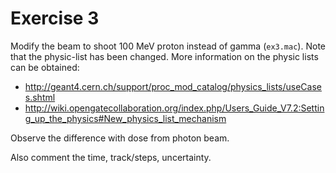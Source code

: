 # Exercise 3

Modify the beam to shoot 100 MeV proton instead of gamma (```ex3.mac```). Note that the physic-list has been changed. More information on the physic lists can be obtained:
 - http://geant4.cern.ch/support/proc_mod_catalog/physics_lists/useCases.shtml
 - http://wiki.opengatecollaboration.org/index.php/Users_Guide_V7.2:Setting_up_the_physics#New_physics_list_mechanism

Observe the difference with dose from photon beam. 

Also comment the time, track/steps, uncertainty.
